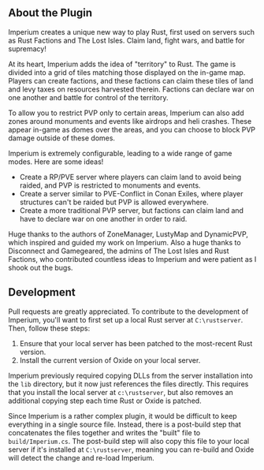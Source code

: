 ## About the Plugin

Imperium creates a unique new way to play Rust, first used on servers such as Rust Factions and The Lost Isles. Claim land, fight wars, and battle for supremacy!

At its heart, Imperium adds the idea of "territory" to Rust. The game is divided into a grid of tiles matching those displayed on the in-game map. Players can create factions, and these factions can claim these tiles of land and levy taxes on resources harvested therein. Factions can declare war on one another and battle for control of the territory.

To allow you to restrict PVP only to certain areas, Imperium can also add zones around monuments and events like airdrops and heli crashes. These appear in-game as domes over the areas, and you can choose to block PVP damage outside of these domes.

Imperium is extremely configurable, leading to a wide range of game modes. Here are some ideas!

* Create a RP/PVE server where players can claim land to avoid being raided, and PVP is restricted to monuments and events.
* Create a server similar to PVE-Conflict in Conan Exiles, where player structures can't be raided but PVP is allowed everywhere.
* Create a more traditional PVP server, but factions can claim land and have to declare war on one another in order to raid.

Huge thanks to the authors of ZoneManager, LustyMap and DynamicPVP, which inspired and guided my work on Imperium. Also a huge thanks to Disconnect and Gamegeared, the admins of The Lost Isles and Rust Factions, who contributed countless ideas to Imperium and were patient as I shook out the bugs.

## Development

Pull requests are greatly appreciated. To contribute to the development of Imperium, you'll want to first set up
a local Rust server at `C:\rustserver`. Then, follow these steps:

1. Ensure that your local server has been patched to the most-recent Rust version.
2. Install the current version of Oxide on your local server.

Imperium previously required copying DLLs from the server installation into the `lib` directory, but it now just
references the files directly. This requires that you install the local server at `c:\rustserver`, but also removes
an additional copying step each time Rust or Oxide is patched.

Since Imperium is a rather complex plugin, it would be difficult to keep everything in a single source file. Instead, there is a post-build step that concatenates the files together and writes the "built" file to `build/Imperium.cs`. The post-build step will also copy this file to your local server if it's installed at `C:\rustserver`, meaning you can
re-build and Oxide will detect the change and re-load Imperium.
